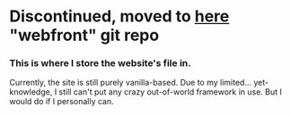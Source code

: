 **Discontinued, moved to [here](https://github.com/closebridge/wf)**
"webfront" git repo
===============
### This is where I store the website's file in.

Currently, the site is still purely vanilla-based. Due to my limited... yet- knowledge, I still can't put any crazy out-of-world framework in use. But I would do if I personally can.
